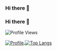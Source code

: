 ### Hi there 👋

### Hi there 👋
![Profile Views](https://komarev.com/ghpvc/?username=gayaldassanayake&color=brightgreen)

<a href="https://github.com/gayaldassanayake">
  <img alt="Profile" align="center" src="https://github-readme-stats.vercel.app/api?username=gayaldassanayake&count_private=true&show_icons=true&custom_title=My%20Github%20Statistics&include_all_commits=true" />
</a>
<a href="https://github.com/gayaldassanayake">
  <img alt="Top Langs" align="center" src="https://github-readme-stats.vercel.app/api/top-langs/?username=gayaldassanayake&include_all_commits=true&langs_count=9&layout=compact&hide=CSS,PHP" />
</a>
<!--
**gayaldassanayake/gayaldassanayake** is a ✨ _special_ ✨ repository because its `README.md` (this file) appears on your GitHub profile.

Here are some ideas to get you started:

- 🔭 I’m currently working on ...
- 🌱 I’m currently learning ...
- 👯 I’m looking to collaborate on ...
- 🤔 I’m looking for help with ...
- 💬 Ask me about ...
- 📫 How to reach me: ...
- 😄 Pronouns: ...
- ⚡ Fun fact: ...
-->
